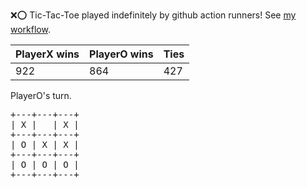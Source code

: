 :x::o: Tic-Tac-Toe played indefinitely by github action runners! See [my workflow](.github/workflows/play.yaml).

|PlayerX wins|PlayerO wins|Ties|
|-|-|-|
|922|864|427|

PlayerO's turn.

<pre>
+---+---+---+
| X |   | X |
+---+---+---+
| O | X | X |
+---+---+---+
| O | O | O |
+---+---+---+
</pre>